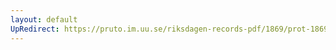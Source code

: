 ```yaml
---
layout: default
UpRedirect: https://pruto.im.uu.se/riksdagen-records-pdf/1869/prot-1869--ak--513/prot-1869--ak--513_020.pdf
---
```

